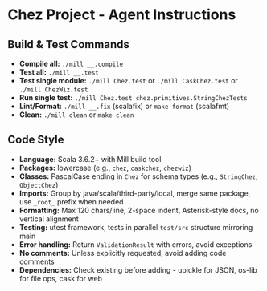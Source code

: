 # Chez Project - Agent Instructions

## Build & Test Commands
- **Compile all:** `./mill __.compile`
- **Test all:** `./mill __.test`
- **Test single module:** `./mill Chez.test` or `./mill CaskChez.test` or `./mill ChezWiz.test`
- **Run single test:** `./mill Chez.test chez.primitives.StringChezTests`
- **Lint/Format:** `./mill __.fix` (scalafix) or `make format` (scalafmt)
- **Clean:** `./mill clean` or `make clean`

## Code Style
- **Language:** Scala 3.6.2+ with Mill build tool
- **Packages:** lowercase (e.g., `chez`, `caskchez`, `chezwiz`)
- **Classes:** PascalCase ending in `Chez` for schema types (e.g., `StringChez`, `ObjectChez`)
- **Imports:** Group by java/scala/third-party/local, merge same package, use `_root_` prefix when needed
- **Formatting:** Max 120 chars/line, 2-space indent, Asterisk-style docs, no vertical alignment
- **Testing:** utest framework, tests in parallel `test/src` structure mirroring main
- **Error handling:** Return `ValidationResult` with errors, avoid exceptions
- **No comments:** Unless explicitly requested, avoid adding code comments
- **Dependencies:** Check existing before adding - upickle for JSON, os-lib for file ops, cask for web